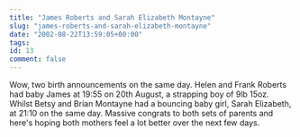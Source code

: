 ```yaml
---
title: "James Roberts and Sarah Elizabeth Montayne"
slug: "james-roberts-and-sarah-elizabeth-montayne"
date: "2002-08-22T13:59:05+00:00"
tags:
id: 13
comment: false
---
```


Wow, two birth announcements on the same day. Helen and Frank Roberts had baby James at 19:55 on 20th August, a strapping boy of 9lb 15oz. Whilst Betsy and Brian Montayne had a bouncing baby girl, Sarah Elizabeth, at 21:10 on the same day. Massive congrats to both sets of parents and here's hoping both mothers feel a lot better over the next few days.

